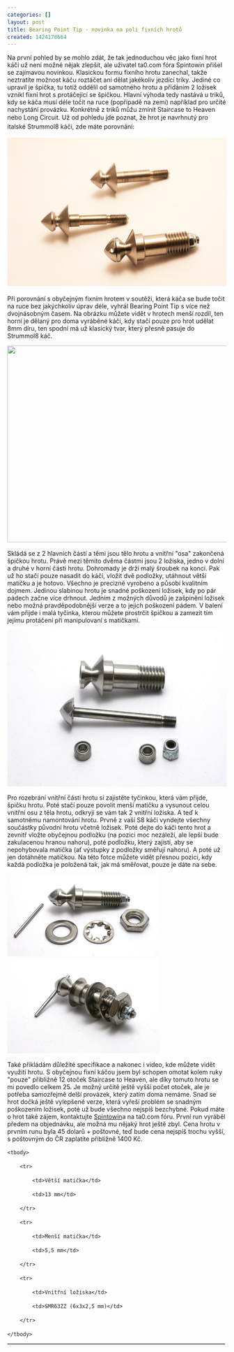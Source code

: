 ```yaml
---
categories: []
layout: post
title: Bearing Point Tip - novinka na poli fixních hrotů
created: 1424178664
---
```

<p>Na první pohled by se mohlo zdát, že tak jednoduchou věc jako fixní hrot káči už není možné nějak zlepšit, ale uživatel ta0.com fóra Spintowin přišel se zajímavou novinkou. Klasickou formu fixního hrotu zanechal, takže neztratíte možnost káču roztáčet ani dělat jakékoliv jezdící triky. Jediné co upravil je špička, tu totiž oddělil od samotného hrotu a přidáním 2 ložisek vznikl fixní hrot s protáčející se špičkou. Hlavní výhoda tedy nastává u triků, kdy se káča musí déle točit na ruce (popřípadě na zemi) například pro určité nachystání provázku. Konkrétně z triků můžu zmínit Staircase to Heaven nebo Long Circuit.&nbsp;<span style="line-height: 20.7999992370605px;">Už od pohledu jde poznat, že hrot je navrhnutý pro italské Strummol8 káči, zde máte porovnání:</span></p>



<p><span style="line-height: 20.7999992370605px;"><img alt="" src="/images/bearing-point-tip-novinka-na-poli-fixnich-hrotu/Bearing%20Point%20Tip%20-%20porovnani.JPG" style="width: 600px; height: 340px;" /></span></p>

<!--break-->



<p>Při porovnání s obyčejným fixním hrotem v soutěži, která káča se bude točit na ruce bez jakýchkoliv úprav déle, vyhrál Bearing Point Tip s více než dvojnásobným časem. Na obrázku můžete vidět v hrotech menší rozdíl, ten horní je dělaný pro doma vyráběné káči, kdy stačí pouze pro hrot udělat 8mm díru, ten spodní má už klasický tvar, který přesně pasuje do Strummol8 káč.</p>



<p><img alt="" src="http://www.ta0.com/forum/index.php?action=dlattach;topic=3501.0;attach=1451;image" style="line-height: 20.7999992370605px; width: 600px; height: 450px;" /></p>



<p>Skládá se z 2 hlavních částí a těmi jsou tělo hrotu a vnitřní "osa" zakončená špičkou hrotu. Právě mezi těmito dvěma částmi jsou 2 ložiska, jedno v dolní a druhé v horní části hrotu. Dohromady je drží malý šroubek na konci. Pak už ho stačí pouze nasadit do káči, vložit dvě podložky, utáhnout větší matičku a je hotovo. Všechno je precizně vyrobeno a působí kvalitním dojmem. Jedinou slabinou hrotu je snadné poškození ložisek, kdy po pár pádech začne více drhnout. Jedním z možných důvodů je zašpinění ložisek nebo možná pravděpodobnější verze a to jejich poškození pádem. V balení vám přijde i malá tyčinka, kterou můžete prostrčit špičkou a zamezit tím jejímu protáčení při manipulovaní s matičkami.</p>



<p><img alt="" src="/images/bearing-point-tip-novinka-na-poli-fixnich-hrotu/Bearing%20Point%20Tip%20-%20rozebrany.JPG" style="width: 600px; height: 358px;" /></p>



<p>Pro rozebrání vnitřní části hrotu si zajistěte tyčinkou, která vám přijde, špičku hrotu. Poté stačí pouze povolit menší matičku a vysunout celou vnitřní osu z těla hrotu, odkryjí se vám tak 2 vnitřní ložiska. A teď k samotnému namontování hrotu. Prvně z vaší S8 káči vyndejte všechny součástky původní hrotu včetně ložisek. Poté dejte do káči tento hrot a zevnitř vložte obyčejnou podložku (na pozici moc nezáleží, ale lepší bude zakulacenou hranou nahoru), poté podložku, který zajistí, aby se nepohybovala matička (ať výstupky z podložky směřují nahoru). A poté už jen dotáhněte matičkou. Na této fotce můžete vidět přesnou pozici, kdy každá podložka je položená tak, jak má směřovat, pouze je dáte na sebe.</p>



<p><img alt="" src="/images/bearing-point-tip-novinka-na-poli-fixnich-hrotu/Bearing%20Point%20Tip%20-%20smontovani.JPG" style="width: 350px; height: 188px;" />&nbsp;<img alt="" src="/images/bearing-point-tip-novinka-na-poli-fixnich-hrotu/Bearing%20Point%20Tip%20-%20slozeny.JPG" style="width: 350px; height: 219px;" /></p>



<p>Také přikládám důležité specifikace a nakonec i video, kde můžete vidět využití hrotu. S obyčejnou fixní káčou jsem byl schopen omotat kolem ruky "pouze" přibližně 12 otoček Staircase to Heaven, ale díky tomuto hrotu se mi povedlo celkem 25. Je možný určitě ještě vyšší počet otoček, ale je potřeba samozřejmě delší provázek, který zatím doma nemáme. Snad se hrot dočká ještě vylepšené verze, která vyřeší problém se snadným poškozením ložisek, poté už bude všechno nejspíš bezchybné. Pokud máte o hrot také zájem, kontaktujte <a href="http://www.ta0.com/forum/index.php?action=profile;u=6146" target="_blank">Spintowin</a>a na ta0.com fóru. První run vyráběl předem na objednávku, ale možná mu nějaký hrot ještě zbyl. Cena hrotu v prvním runu byla 45 dolarů + poštovné, teď bude cena nejspíš trochu vyšší, s poštovným do ČR zaplatíte přibližně 1400 Kč.</p>



<table border="1" cellpadding="1" cellspacing="1" style="width: 500px;">

	<tbody>

		<tr>

			<td>Větší matička</td>

			<td>13 mm</td>

		</tr>

		<tr>

			<td>Menší matička</td>

			<td>5,5 mm</td>

		</tr>

		<tr>

			<td>Vnitřní ložiska</td>

			<td>SMR63ZZ (6x3x2,5 mm)</td>

		</tr>

	</tbody>

</table>



<p><div class="youtube-player" data-id="mCEC0uaYNJI"></div></p>

